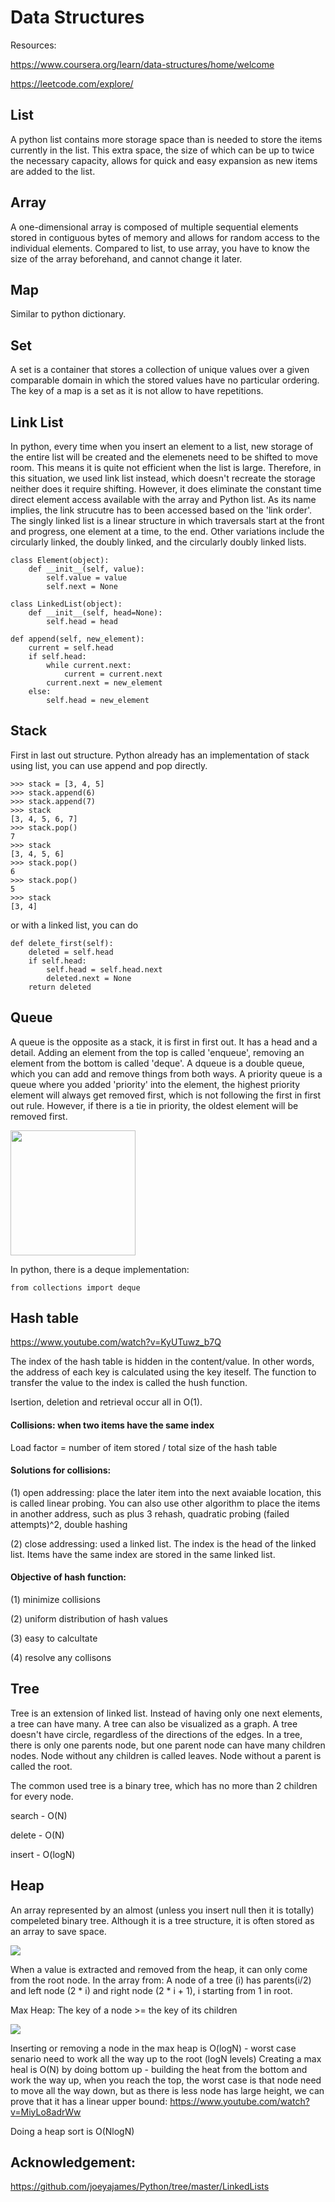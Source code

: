 # Data Structures
Resources:

https://www.coursera.org/learn/data-structures/home/welcome

https://leetcode.com/explore/

## List

A python list contains more storage space than is needed to store the items currently in the list. This extra space, the size of which can be up to twice the necessary capacity, allows for quick and easy expansion as new items are added to the list.

## Array

A one-dimensional array is composed of multiple sequential elements stored in contiguous bytes of memory and allows for random access to the individual elements. Compared to list, to use array, you have to know the size of the array beforehand, and cannot change it later.

## Map

Similar to python dictionary.

## Set

A set is a container that stores a collection of unique values over a given comparable domain in which the stored values have no particular ordering. The key of a map is a set as it is not allow to have repetitions.

## Link List
In python, every time when you insert an element to a list, new storage of the entire list will be created and the elemenets need to be shifted to move room. This means it is quite not efficient when the list is large. Therefore, in this situation, we used link list instead, which doesn't recreate the storage neither does it require shifting. However, it does eliminate the constant time direct element access available with the array and Python list. As its name implies, the link strucutre has to been accessed based on the 'link order'. The singly linked list is a linear structure in which traversals start at the front and progress, one element at a time, to the end. Other variations include the circularly linked, the doubly linked, and the circularly doubly linked lists.

```
class Element(object):
    def __init__(self, value):
        self.value = value
        self.next = None

class LinkedList(object):
    def __init__(self, head=None):
        self.head = head
        
def append(self, new_element):
    current = self.head
    if self.head:
        while current.next:
            current = current.next
        current.next = new_element
    else:
        self.head = new_element
```

## Stack

First in last out structure. Python already has an implementation of stack using list, you can use append and pop directly.

```
>>> stack = [3, 4, 5]
>>> stack.append(6)
>>> stack.append(7)
>>> stack
[3, 4, 5, 6, 7]
>>> stack.pop()
7
>>> stack
[3, 4, 5, 6]
>>> stack.pop()
6
>>> stack.pop()
5
>>> stack
[3, 4]

```

or with a linked list, you can do 
```
def delete_first(self):
    deleted = self.head
    if self.head:
        self.head = self.head.next
        deleted.next = None
    return deleted
```

## Queue
A queue is the opposite as a stack, it is first in first out. It has a head and a detail. Adding an element from the top is called 'enqueue', removing an element from the bottom is called 'deque'. A dqueue is a double queue, which you can add and remove things from both ways. A priority queue is a queue where you added 'priority' into the element, the highest priority element will always get removed first, which is not following the first in first out rule. However, if there is a tie in priority, the oldest element will be removed first.

<img src = images/queue.png height = 200>

In python, there is a deque implementation:
```
from collections import deque
```

## Hash table
https://www.youtube.com/watch?v=KyUTuwz_b7Q

The index of the hash table is hidden in the content/value. In other words, the address of each key is calculated using the key iteself. The function to transfer the value to the index is called the hush function. 

Isertion, deletion and retrieval occur all in O(1).

#### Collisions: when two items have the same index

Load factor = number of item stored / total size of the hash table

#### Solutions for collisions:

(1) open addressing: place the later item into the next avaiable location, this is called linear probing. You can also use other algorithm to place the items in another address, such as plus 3 rehash, quadratic probing (failed attempts)^2, double hashing

(2) close addressing: used a linked list. The index is the head of the linked list. Items have the same index are stored in the same linked list.

#### Objective of hash function:

(1) minimize collisions

(2) uniform distribution of hash values

(3) easy to calcultate

(4) resolve any collisons

## Tree
Tree is an extension of linked list. Instead of having only one next elements, a tree can have many. A tree can also be visualized as a graph. A tree doesn't have circle, regardless of the directions of the edges. In a tree, there is only one parents node, but one parent node can have many children nodes. Node without any children is called leaves. Node without a parent is called the root. 

The common used tree is a binary tree, which has no more than 2 children for every node.

search - O(N)

delete - O(N)

insert - O(logN)

## Heap
An array represented by an almost (unless you insert null then it is totally) compeleted binary tree. Although it is a tree structure, it is often stored as an array to save space. 

<img src = images/treevsarray.png>

When a value is extracted and removed from the heap, it can only come from the root node. In the array from: A node of a tree (i) has parents(i/2) and left node (2 * i) and right node (2 * i + 1), i starting from 1 in root.

Max Heap: The key of a node >= the key of its children

<img src = 'images/heap.png'>


Inserting or removing a node in the max heap is O(logN) - worst case senario need to work all the way up to the root (logN levels)
Creating a max heal is O(N) by doing bottom up - building the heat from the bottom and work the way up, when you reach the top, the worst case is that node need to move all the way down, but as there is less node has large height, we can prove that it has a linear upper bound: https://www.youtube.com/watch?v=MiyLo8adrWw

Doing a heap sort is O(NlogN)


## Acknowledgement:
https://github.com/joeyajames/Python/tree/master/LinkedLists




